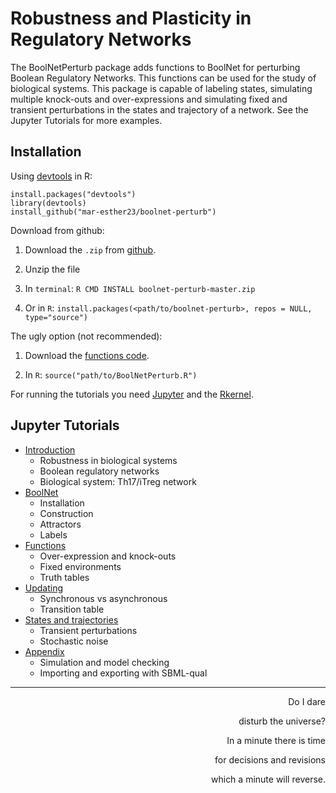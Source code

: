 # Robustness and Plasticity in Regulatory Networks

The BoolNetPerturb package adds functions to BoolNet for perturbing Boolean Regulatory Networks. This functions can be used for the study of biological systems. This package is capable of labeling states, simulating multiple knock-outs and over-expressions and simulating fixed and transient perturbations in the states and trajectory of a network. See the Jupyter Tutorials for more examples.

## Installation
Using [devtools](https://github.com/hadley/devtools) in R:
```
install.packages("devtools")
library(devtools)
install_github("mar-esther23/boolnet-perturb")
```

Download from github:

1. Download the `.zip` from [github](https://github.com/mar-esther23/boolnet-perturb). 

2. Unzip the file

3. In `terminal`: `R CMD INSTALL boolnet-perturb-master.zip`

4. Or in `R`: `install.packages(<path/to/boolnet-perturb>, repos = NULL, type="source")`


The ugly option (not recommended):

1. Download the [functions code](https://github.com/mar-esther23/boolnet-perturb/blob/master/BoolNetPerturb/R/BoolNetPerturb.R).

2. In `R`: `source("path/to/BoolNetPerturb.R")`




For running the tutorials you need [Jupyter](http://jupyter.readthedocs.org/en/latest/install.html) and the [Rkernel](http://irkernel.github.io/installation/).

## Jupyter Tutorials

* [Introduction](./Jupyter_Tutorial/RPRN-Introduction.ipynb)
    * Robustness in biological systems
    * Boolean regulatory networks
    * Biological system: Th17/iTreg network
* [BoolNet](./Jupyter_Tutorial/RPRN-BoolNet.ipynb)
    * Installation
    * Construction
    * Attractors
    * Labels
* [Functions](./Jupyter_Tutorial/RPRN-Functions.ipynb)
    * Over-expression and knock-outs
    * Fixed environments
    * Truth tables
* [Updating](./Jupyter_Tutorial/RPRN-Updating.ipynb)
    * Synchronous vs asynchronous
    * Transition table
* [States and trajectories](./Jupyter_Tutorial/RPRN-States-Trajectories.ipynb)
    * Transient perturbations
    * Stochastic noise
* [Appendix](./Jupyter_Tutorial/RPRN-Appendix.ipynb)
    * Simulation and model checking
    * Importing and exporting with SBML-qual

--------------------------------------------

<p align="right"> Do I dare </p>
<p align="right"> disturb the universe? </p>
<p align="right"> In a minute there is time </p>
<p align="right"> for decisions and revisions </p>
<p align="right"> which a minute will reverse. </p>
